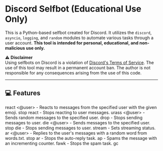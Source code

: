 # Discord Selfbot (Educational Use Only)

This is a Python-based selfbot created for Discord. It utilizes the `discord`, `asyncio`, `logging`, and `random` modules to automate various tasks through a user account. **This tool is intended for personal, educational, and non-malicious use only.**

⚠️ **Disclaimer**  
Using selfbots on Discord is a violation of [Discord's Terms of Service](https://discord.com/terms). The use of this tool may result in a permanent account ban. The author is not responsible for any consequences arising from the use of this code.

---

## 💻 Features
react <emoji> <@user> - Reacts to messages from the specified user with the given emoji.
stop react - Stops reacting to user messages. 
urass <@user> - Sends random messages to the specified user.
drop - Stops sending messages to user.
die <@user> - Sends messages to the specified user.                                          
stop die - Stops sending messages to user.
stream <message> - Sets streaming status.
ar <@user> - Replies to the user's messages with a random word from words.txt.
stop ar - Stops the auto-reply task.
ap <message> - Spams the message with an incrementing counter.
fawk - Stops the spam task.
gc <title> - Changes the group chat title to an incrementing counter (alt tokens only).
9 - Stops the title changing task.

help - Shows this list of commands
---

## 📦 Requirements

- Python 3.8+
- pip

Python modules used:
- `discord.py` (specifically for selfbot support)
- `asyncio`
- `logging`
- `random`

---

## 🛠️ Installation

1. **Clone the repository:**
   ```bash
   git clone https://github.com/T0AA/selfbot.git
